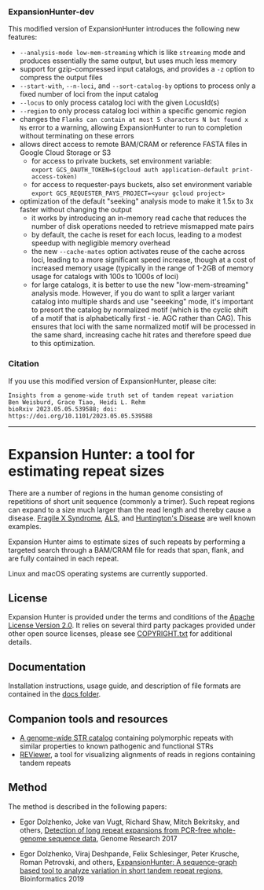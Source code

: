 ### ExpansionHunter-dev

This modified version of ExpansionHunter introduces the following new features:

- `--analysis-mode low-mem-streaming` which is like `streaming` mode and produces essentially the same output, but uses much less memory 
- support for gzip-compressed input catalogs, and provides a `-z` option to compress the output files
- `--start-with`, `--n-loci`, and `--sort-catalog-by` options to process only a fixed number of loci from the input catalog
- `--locus` to only process catalog loci with the given LocusId(s) 
- `--region` to only process catalog loci within a specific genomic region
- changes the `Flanks can contain at most 5 characters N but found x Ns` error to a warning, allowing ExpansionHunter to run to completion without terminating on these errors
- allows direct access to remote BAM/CRAM or reference FASTA files in Google Cloud Storage or S3
  - for access to private buckets, set environment variable:  
    `export GCS_OAUTH_TOKEN=$(gcloud auth application-default print-access-token)`
  - for access to requester-pays buckets, also set environment variable  
    `export GCS_REQUESTER_PAYS_PROJECT=<your gcloud project>`
- optimization of the default "seeking" analysis mode to make it 1.5x to 3x faster without changing the output
  - it works by introducing an in-memory read cache that reduces the number of disk operations needed to retrieve mismapped mate pairs
  - by default, the cache is reset for each locus, leading to a modest speedup with negligible memory overhead
  - the new `--cache-mates` option activates reuse of the cache across loci, leading to a more significant speed increase, though at a cost of increased memory usage (typically in the range of 1-2GB of memory usage for catalogs with 100s to 1000s of loci)
  - for large catalogs, it is better to use the new "low-mem-streaming" analysis mode. However, if you do want to split a larger variant catalog into multiple shards and use "seeeking" mode, it's important to presort the catalog by normalized motif (which is the cyclic shift of a motif that is alphabetically first - ie. AGC rather than CAG). This ensures that loci with the same normalized motif will be processed in the same shard, increasing cache hit rates and therefore speed due to this optimization.


### Citation
If you use this modified version of ExpansionHunter, please cite:
```
Insights from a genome-wide truth set of tandem repeat variation
Ben Weisburd, Grace Tiao, Heidi L. Rehm
bioRxiv 2023.05.05.539588; doi: https://doi.org/10.1101/2023.05.05.539588
```

---


# Expansion Hunter: a tool for estimating repeat sizes

There are a number of regions in the human genome consisting of repetitions of
short unit sequence (commonly a trimer). Such repeat regions can expand to a
size much larger than the read length and thereby cause a disease.
[Fragile X Syndrome](https://en.wikipedia.org/wiki/Fragile_X_syndrome),
[ALS](https://en.wikipedia.org/wiki/Amyotrophic_lateral_sclerosis), and
[Huntington's Disease](https://en.wikipedia.org/wiki/Huntington%27s_disease)
are well known examples.

Expansion Hunter aims to estimate sizes of such repeats by performing a targeted
search through a BAM/CRAM file for reads that span, flank, and are fully
contained in each repeat.

Linux and macOS operating systems are currently supported.

## License

Expansion Hunter is provided under the terms and conditions of the
[Apache License Version 2.0](LICENSE.txt). It relies on several third party
packages provided under other open source licenses, please see
[COPYRIGHT.txt](COPYRIGHT.txt) for additional details.

## Documentation

Installation instructions, usage guide, and description of file formats are
contained in the [docs folder](docs/01_Introduction.md).

## Companion tools and resources

- [A genome-wide STR catalog](https://github.com/Illumina/RepeatCatalogs)
  containing polymorphic repeats with similar properties to known pathogenic and
  functional STRs
- [REViewer](https://github.com/Illumina/REViewer), a tool for visualizing
  alignments of reads in regions containing tandem repeats

## Method

The method is described in the following papers:

- Egor Dolzhenko, Joke van Vugt, Richard Shaw, Mitch Bekritsky, and others,
  [Detection of long repeat expansions from PCR-free whole-genome sequence data](http://genome.cshlp.org/content/27/11/1895),
  Genome Research 2017

- Egor Dolzhenko, Viraj Deshpande, Felix Schlesinger, Peter Krusche, Roman Petrovski, and others,
[ExpansionHunter: A sequence-graph based tool to analyze variation in short tandem repeat regions](https://academic.oup.com/bioinformatics/article/doi/10.1093/bioinformatics/btz431/5499079),
Bioinformatics 2019
